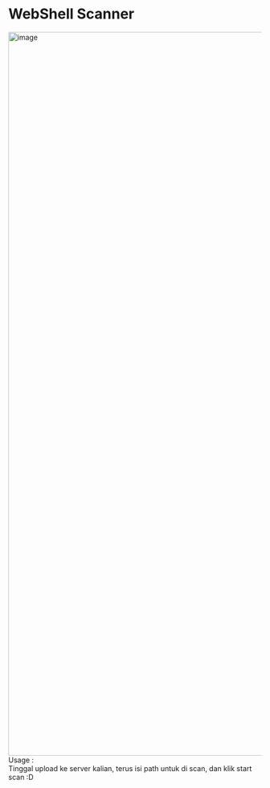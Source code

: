 # WebShell Scanner 
<img width="1440" alt="image" src="https://user-images.githubusercontent.com/108249965/181484581-e5b9360a-91d8-4c21-8f14-9696977b653b.png">
Usage :<br/>
Tinggal upload ke server kalian, terus isi path untuk di scan, dan klik start scan :D<br/>
